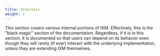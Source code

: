 ```yaml
---
title: Internals
weight: 3
---
```


This section covers various internal portions of IXM. Effectively, this is
the "black magic" section of the documentation. Regardless, if it is in this
section, it is documented so that users can depend on its behavior even
though they will rarely (if ever) interact with the underlying
implementation, unless they are extending IXM themselves.
